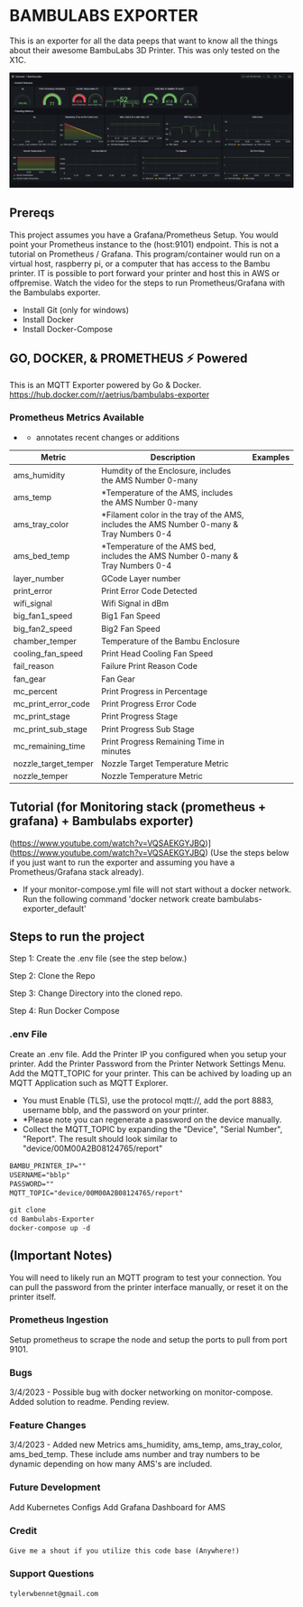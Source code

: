 
# BAMBULABS EXPORTER
This is an exporter for all the data peeps that want to know all the things about their awesome BambuLabs 3D Printer. This was only tested on the X1C.

![alt text](./bmb.png)

## Prereqs
This project assumes you have a Grafana/Prometheus Setup. You would point your Prometheus instance to the (host:9101) endpoint. This is not a tutorial on Prometheus / Grafana.
This program/container would run on a virtual host, raspberry pi, or a computer that has access to the Bambu printer. IT is possible to port forward your printer and host this in AWS or offpremise. Watch the video for the steps to run Prometheus/Grafana with the Bambulabs exporter.

- Install Git (only for windows)
- Install Docker
- Install Docker-Compose


## GO, DOCKER, & PROMETHEUS ⚡ Powered
This is an MQTT Exporter powered by Go & Docker. 
https://hub.docker.com/r/aetrius/bambulabs-exporter

### Prometheus Metrics Available
* - annotates recent changes or additions

| Metric   | Description | Examples |
| ------------- | ------------- |  ------------- |
| ams_humidity  | Humdity of the Enclosure, includes the AMS Number 0-many  | |
| ams_temp  | *Temperature of the AMS, includes the AMS Number 0-many | |
| ams_tray_color | *Filament color in the tray of the AMS, includes the AMS Number 0-many & Tray Numbers 0-4 | |
| ams_bed_temp | *Temperature of the AMS bed, includes the AMS Number 0-many & Tray Numbers 0-4 | |
| layer_number | GCode Layer number  | |
| print_error | Print Error Code Detected  | |
| wifi_signal | Wifi Signal in dBm  | |
| big_fan1_speed | Big1 Fan Speed  | |
| big_fan2_speed | Big2 Fan Speed  | |
| chamber_temper | Temperature of the Bambu Enclosure  | |
| cooling_fan_speed | Print Head Cooling Fan Speed  | |
| fail_reason | Failure Print Reason Code  | |
| fan_gear | Fan Gear   | |
| mc_percent | Print Progress in Percentage  | |
| mc_print_error_code | Print Progress Error Code | |
| mc_print_stage | Print Progress Stage | |
| mc_print_sub_stage | Print Progress Sub Stage | |
| mc_remaining_time | Print Progress Remaining Time in minutes  | |
| nozzle_target_temper |Nozzle Target Temperature Metric | |
| nozzle_temper | Nozzle Temperature Metric | |

## Tutorial (for Monitoring stack (prometheus + grafana) + Bambulabs exporter)
(https://www.youtube.com/watch?v=VQSAEKGYJBQ)](https://www.youtube.com/watch?v=VQSAEKGYJBQ)
(Use the steps below if you just want to run the exporter and assuming you have a Prometheus/Grafana stack already).
- If your monitor-compose.yml file will not start without a docker network. Run the following command 'docker network create bambulabs-exporter_default'


## Steps to run the project
Step 1: Create the .env file (see the step below.)

Step 2: Clone the Repo

Step 3: Change Directory into the cloned repo.

Step 4: Run Docker Compose 

### .env File
Create an .env file.
Add the Printer IP you configured when you setup your printer.
Add the Printer Password from the Printer Network Settings Menu.
Add the MQTT_TOPIC for your printer. This can be achived by loading up an MQTT Application such as MQTT Explorer. 
- You must Enable (TLS), use the protocol mqtt://, add the port 8883, username bblp, and the password on your printer. 
- *Please note you can regenerate a password on the device manually.
- Collect the MQTT_TOPIC by expanding the "Device", "Serial Number", "Report". The result should look similar to "device/00M00A2B08124765/report"

```
BAMBU_PRINTER_IP=""
USERNAME="bblp"
PASSWORD=""
MQTT_TOPIC="device/00M00A2B08124765/report"
```

```
git clone
cd Bambulabs-Exporter
docker-compose up -d
```


## (Important Notes)
You will need to likely run an MQTT program to test your connection. You can pull the password from the printer interface manually, or reset it on the printer itself.

### Prometheus Ingestion
Setup prometheus to scrape the node and setup the ports to pull from port 9101.

### Bugs
3/4/2023 - Possible bug with docker networking on monitor-compose. Added solution to readme. Pending review.

### Feature Changes
3/4/2023 - Added new Metrics ams_humidity, ams_temp, ams_tray_color, ams_bed_temp. These include ams number and tray numbers to be dynamic depending on how many AMS's are included.

### Future Development
Add Kubernetes Configs
Add Grafana Dashboard for AMS

### Credit
```Give me a shout if you utilize this code base (Anywhere!)```


### Support Questions 

```tylerwbennet@gmail.com```
